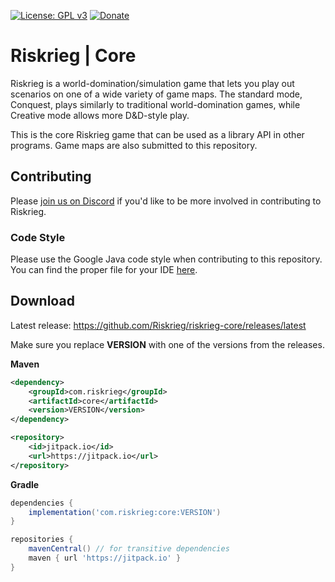 [![License: GPL v3](https://img.shields.io/badge/License-GPLv3-blue.svg)](https://www.gnu.org/licenses/gpl-3.0)
[![Donate](https://img.shields.io/badge/donate-PayPal-brightgreen.svg)](https://paypal.me/aaronjyoder)

# Riskrieg | Core

Riskrieg is a world-domination/simulation game that lets you play out scenarios on one of a wide variety of game maps. The standard mode, Conquest, plays similarly to traditional
world-domination games, while Creative mode allows more D&D-style play.

This is the core Riskrieg game that can be used as a library API in other programs. Game maps are also submitted to this repository.

## Contributing

Please [join us on Discord](https://discord.gg/weU8jYDbW4) if you'd like to be more involved in contributing to Riskrieg.

### Code Style

Please use the Google Java code style when contributing to this repository. You can find the proper file for your IDE [here](https://github.com/google/styleguide).

## Download

Latest release: https://github.com/Riskrieg/riskrieg-core/releases/latest

Make sure you replace **VERSION** with one of the versions from the releases.

**Maven**

```xml
<dependency>
    <groupId>com.riskrieg</groupId>
    <artifactId>core</artifactId>
    <version>VERSION</version>
</dependency>
```

```xml
<repository>
    <id>jitpack.io</id>
    <url>https://jitpack.io</url>
</repository>
```

**Gradle**

```gradle
dependencies {
    implementation('com.riskrieg:core:VERSION')
}

repositories {
    mavenCentral() // for transitive dependencies
    maven { url 'https://jitpack.io' }
}
```
